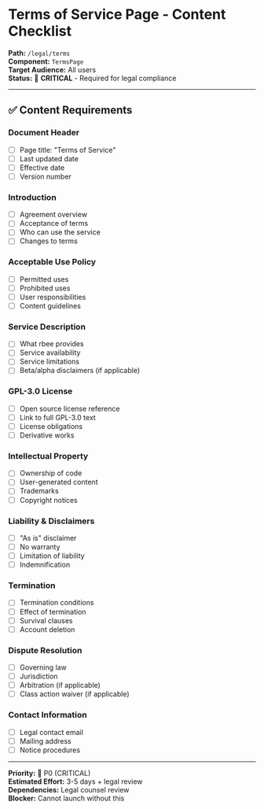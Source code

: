# Terms of Service Page - Content Checklist

**Path:** `/legal/terms`  
**Component:** `TermsPage`  
**Target Audience:** All users  
**Status:** 🚨 **CRITICAL** - Required for legal compliance

---

## ✅ Content Requirements

### Document Header
- [ ] Page title: "Terms of Service"
- [ ] Last updated date
- [ ] Effective date
- [ ] Version number

### Introduction
- [ ] Agreement overview
- [ ] Acceptance of terms
- [ ] Who can use the service
- [ ] Changes to terms

### Acceptable Use Policy
- [ ] Permitted uses
- [ ] Prohibited uses
- [ ] User responsibilities
- [ ] Content guidelines

### Service Description
- [ ] What rbee provides
- [ ] Service availability
- [ ] Service limitations
- [ ] Beta/alpha disclaimers (if applicable)

### GPL-3.0 License
- [ ] Open source license reference
- [ ] Link to full GPL-3.0 text
- [ ] License obligations
- [ ] Derivative works

### Intellectual Property
- [ ] Ownership of code
- [ ] User-generated content
- [ ] Trademarks
- [ ] Copyright notices

### Liability & Disclaimers
- [ ] "As is" disclaimer
- [ ] No warranty
- [ ] Limitation of liability
- [ ] Indemnification

### Termination
- [ ] Termination conditions
- [ ] Effect of termination
- [ ] Survival clauses
- [ ] Account deletion

### Dispute Resolution
- [ ] Governing law
- [ ] Jurisdiction
- [ ] Arbitration (if applicable)
- [ ] Class action waiver (if applicable)

### Contact Information
- [ ] Legal contact email
- [ ] Mailing address
- [ ] Notice procedures

---

**Priority:** 🚨 P0 (CRITICAL)  
**Estimated Effort:** 3-5 days + legal review  
**Dependencies:** Legal counsel review  
**Blocker:** Cannot launch without this
